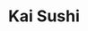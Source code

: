 ---
layout: place
title: "Kai Sushi"
permalink: /illinois/chicago/kai-sushi.html
stateAbbr: IL
stateName: Illinois
cityName: Chicago
place_id: ChIJ0-hMk9otDogRxMI4fi9MsjM
photos:
  - name: >-
      places/ChIJ0-hMk9otDogRxMI4fi9MsjM/photos/AeeoHcIh5GbG5eUck-SaR74GHhlSiwPG8DJULdljaZtAm-UWOGBzvpbEDVpjGesJDhQMU1jRVZCHJ0xaYTbUWt5yqm3nG54avuUXd1HYEQxSPVQ5myiritWto38IKkr2v2BiD9OHaqkqFg6Pa3BGvz7kITNyZEeD5o_IR7t6z6VZSwCOMJxpvIGhY2qdi-6ilQTi4W-5NvasT0U_aiJJuEJzPQ4PvvKaqzjCoA2BItpu9HHcjUTxqF4Mm_Qj0iQssn3RlXFkCmUDb1F5pS9tiSs4iiCnxxM5iO1XhOnSifY0Wyd4swZBo7Btkl6Tp-wYIXteQcFfGkPotSbpXzL5vjJLK3B-7yqyzSYldo0q9-vFS107TqxIPpuPTII-SW7u6RrvrAA7OKYgJ2HOo9G2uolfzhCWnqJN8M2sgOSjqwnUOxUj1A
    widthPx: 3600
    heightPx: 4800
    authorAttributions:
      - displayName: Josh Peal
        uri: https://maps.google.com/maps/contrib/114360186724054688612
        photoUri: >-
          https://lh3.googleusercontent.com/a/ACg8ocJ76_nhylOO0AYuB_j5JOlJaKv0fSuMJUsOs-7NGbIonaGQLQ=s100-p-k-no-mo
    flagContentUri: >-
      https://www.google.com/local/imagery/report/?cb_client=maps_api_places.places_api&image_key=!1e10!2sCIHM0ogKEICAgICZ89fSVg&hl=en-US
    googleMapsUri: >-
      https://www.google.com/maps/place//data=!3m4!1e2!3m2!1sCIHM0ogKEICAgICZ89fSVg!2e10!4m2!3m1!1s0x880e2dda934ce8d3:0x33b24c2f7e38c2c4
  - name: >-
      places/ChIJ0-hMk9otDogRxMI4fi9MsjM/photos/AeeoHcJnCaRENXTFKZWNC-7aWJr-99dUIWt2Bhy-4873uqfdAFflG0M5mOHfC2BmtMu7DVl9n6juT6pXJ4ikj1OvwAX_d5_9ME_Lk8QaBDYAqrXXDB1fvpAggOPw4zyVttwSE9AS4HRFloYmcV2taFibMJ7DuUQbm2mesVaC2vKQvRX-MwrSAwQ7DxuMC7RXLa3lXgPyOU5rvwmOlk4W0irQA9821oxI5zpTcxAGQTUtLyt-MjRQJftsD-KclJl0WGQjmE9C93KxpTKmiV4WiGMXUa7cKmfsCxEIIT-5X-YQ6xIahBjd0U2KSQSTaVXA5DXKO-EEehem-q7jv2ND6Ue-xVx2uzz1mHYahyp_2AJ5XrjtqLxFc439yLLky8-_21PKhfpnnxcEQd6eh2i0mTDQSLg9YbY9428LbC-eSaLOwWSdYUWDHvFDEibbunJqAnOe
    widthPx: 3072
    heightPx: 4080
    authorAttributions:
      - displayName: Belle Lopez
        uri: https://maps.google.com/maps/contrib/104731732886039479725
        photoUri: >-
          https://lh3.googleusercontent.com/a-/ALV-UjXJaXXCmJKT3A0h-pVZ5EtckuDukCB_PBRi4MZGRcmKMufnAMyd7w=s100-p-k-no-mo
    flagContentUri: >-
      https://www.google.com/local/imagery/report/?cb_client=maps_api_places.places_api&image_key=!1e10!2sCIABIhAIN0uG1zn6S2fjEckABoRu&hl=en-US
    googleMapsUri: >-
      https://www.google.com/maps/place//data=!3m4!1e2!3m2!1sCIABIhAIN0uG1zn6S2fjEckABoRu!2e10!4m2!3m1!1s0x880e2dda934ce8d3:0x33b24c2f7e38c2c4
  - name: >-
      places/ChIJ0-hMk9otDogRxMI4fi9MsjM/photos/AeeoHcKHpvz-_LxJWu0H922NL5bCluiVHeL5G5zzVPC_0DvKJxVx63eaDnf8hrRgtlhqUzuTLOrYgHYAQj0TXgB_r-oXNyWclrX3qMEdb73ar__IUPuLtOywbClxFTwIYQp5S4oEwHeN8WpldnTMRvAllVCnQOJ09xwztnO_WVVTlj-C1_gEQec9Apap-f18EKLOB1Faga8aLCAzGI-k0bHgxYacWHcLQR1ibMsbt0Vwn7Jquxcazo6z2mibjMyz-poYNgQFE-6LB225XGehebQqZNOfzMOd1OADSGbkPAeY23RMCQ4IYqG-fDfzt-Pmhlfplxek8SuPf0wCygg-Yiv9l51DwXyyhLstn1ocxL08MMg08V-NRoFAKEDttfTuZE5eFmQ7p83piutIaV5NHSI6PCB5nuhY2-KrjJLvFEcfKibbcg
    widthPx: 4027
    heightPx: 2685
    authorAttributions:
      - displayName: Kate Moss
        uri: https://maps.google.com/maps/contrib/117786327425389609206
        photoUri: >-
          https://lh3.googleusercontent.com/a/ACg8ocLDpijogE7C3GBvGN7hNi1QfBQvr7sVs5_z1rBdt5ePdwHBaw=s100-p-k-no-mo
    flagContentUri: >-
      https://www.google.com/local/imagery/report/?cb_client=maps_api_places.places_api&image_key=!1e10!2sCIHM0ogKEICAgIDP-fHRNQ&hl=en-US
    googleMapsUri: >-
      https://www.google.com/maps/place//data=!3m4!1e2!3m2!1sCIHM0ogKEICAgIDP-fHRNQ!2e10!4m2!3m1!1s0x880e2dda934ce8d3:0x33b24c2f7e38c2c4
  - name: >-
      places/ChIJ0-hMk9otDogRxMI4fi9MsjM/photos/AeeoHcJ4n44d2R6yltJXTjiOT9F_MelU0HiQ_4NrmwVElm5HtrNppmTYwmhRxvErQjjS60V9WfEJ3jEcb3P-OjxGi4ohk1lKKbV7XhLjVBsTOY-f1ZS6F41H2lGnK4-aNUipLb7JcZb-gdR8ewudGCW8eSQpOGeUXBVtIEY-XFTi7PovnSwluTsQXYSFJ2WGOxFoX1k40MIWF_u9A8l15rcs5Q4UbtjF42_AnSwA1rUv27pQoI5ZGLyKqSfcrHM5XoFkCXsiOQ2QtSKvqVOVVHuSlLJ6su1yDeH9Ubs3O__6gQIOp_LUuCBh7SiOTcRpkCDGHBxb5OEa3gx7xvBmkzXKtMlo-O1f4pqNt4uzQP7p2AS23R5HaCCgVIcGUMiPOYke2Lv4bPj8-2LB2yvvSn0RO39x_-CI-_KhwfsAFJfTJGc-Oibs
    widthPx: 1868
    heightPx: 2407
    authorAttributions:
      - displayName: Josh Peal
        uri: https://maps.google.com/maps/contrib/114360186724054688612
        photoUri: >-
          https://lh3.googleusercontent.com/a/ACg8ocJ76_nhylOO0AYuB_j5JOlJaKv0fSuMJUsOs-7NGbIonaGQLQ=s100-p-k-no-mo
    flagContentUri: >-
      https://www.google.com/local/imagery/report/?cb_client=maps_api_places.places_api&image_key=!1e10!2sCIHM0ogKEICAgICZ87eO2gE&hl=en-US
    googleMapsUri: >-
      https://www.google.com/maps/place//data=!3m4!1e2!3m2!1sCIHM0ogKEICAgICZ87eO2gE!2e10!4m2!3m1!1s0x880e2dda934ce8d3:0x33b24c2f7e38c2c4
  - name: >-
      places/ChIJ0-hMk9otDogRxMI4fi9MsjM/photos/AeeoHcJ4GchnyTbdbCOgEpyK8-_nWombTbUBU0RjBFZtqCM1zZJdEQ-jF2L8XlSnlDz_NwD03AcpVhs3C50vp0BRil57OTKg1LrQxdNTJRvrkP6QMS-wUfGvhOQRNFO-fiJ4-WGk6o1VbA0PoWH1l6J3lVj4F1S_AbBj5QgmhkA_UCh5Dg5jjjlpL7VCcvg87WVkIA0um0tg3iroArdEBbxlFw-YLLqBXU3UmKhEIyB2UvDsAKQId3IP6z57NBNBgzq9tmVpOIkolJk-I7a4mzUP3YMYEpeHrdZRTh8ONxC_Vop8gBT2FMk8Hu1DX09vfb_-dDbReaCLU1NOR1d-p-NR19AcUpNDN05kYomlVsKJBNji2qZXOo0B7BbPhmDP-ytoHxijgJjykwCSEfu-rQ-exfIsUwiVuE-KaWr_wwaJzWHutKw
    widthPx: 4000
    heightPx: 2252
    authorAttributions:
      - displayName: Richard Dudley
        uri: https://maps.google.com/maps/contrib/115682634611739994856
        photoUri: >-
          https://lh3.googleusercontent.com/a/ACg8ocL06Qzgvwp0F7xn3NA5BqxIVX-VPwlMUsDi8Y2G074y0BiIuA=s100-p-k-no-mo
    flagContentUri: >-
      https://www.google.com/local/imagery/report/?cb_client=maps_api_places.places_api&image_key=!1e10!2sCIHM0ogKEICAgID959q04AE&hl=en-US
    googleMapsUri: >-
      https://www.google.com/maps/place//data=!3m4!1e2!3m2!1sCIHM0ogKEICAgID959q04AE!2e10!4m2!3m1!1s0x880e2dda934ce8d3:0x33b24c2f7e38c2c4
  - name: >-
      places/ChIJ0-hMk9otDogRxMI4fi9MsjM/photos/AeeoHcLqrBTPV5stOXffb7U7UWLLIRs92V4JnjAwxsZaZxxpDcHmWtqq4pOy5rDxy8oMmLAVWeok6qeu6a0_Ui3qpqkSBFy2yLydaRoGsvBYzit5mXFr-E8S7godTlE-QXRbcpbVg9BrlmHjw3Qftzu_Qnk5HB8x3QYxKUGEbDepImms0kn_RMLC6EUUdyTrcHqEfWeHG43fSSFx9Rk8kwQORv7BPLaCIgCtC3o3-roAjmP1Iwl4a1WJ-WpH-JQvUSjzANZy5K33V4HYDvYlFtx7affS-geyuCB_S5mR1Si-eZdWTfXevBbt7aEJXFElCbZba-709fArg7N0ha3Pr9tW-R4FbIHT6E2vv-MsWj4QkkFfZUnMJ5pqD3saBJE2LCDT74GY6pAcPyWcGCxAAnZHeHrEHROGIo2a8aES8BF6_I3aSkTVVPvMlC4Ric_jkseq
    widthPx: 4080
    heightPx: 3072
    authorAttributions:
      - displayName: Belle Lopez
        uri: https://maps.google.com/maps/contrib/104731732886039479725
        photoUri: >-
          https://lh3.googleusercontent.com/a-/ALV-UjXJaXXCmJKT3A0h-pVZ5EtckuDukCB_PBRi4MZGRcmKMufnAMyd7w=s100-p-k-no-mo
    flagContentUri: >-
      https://www.google.com/local/imagery/report/?cb_client=maps_api_places.places_api&image_key=!1e10!2sCIABIhAGbzaqOBHxG2fjEc4AA71h&hl=en-US
    googleMapsUri: >-
      https://www.google.com/maps/place//data=!3m4!1e2!3m2!1sCIABIhAGbzaqOBHxG2fjEc4AA71h!2e10!4m2!3m1!1s0x880e2dda934ce8d3:0x33b24c2f7e38c2c4
  - name: >-
      places/ChIJ0-hMk9otDogRxMI4fi9MsjM/photos/AeeoHcIQEmS4oysb5m6MsAdxq0SVE0T31qfln7kPGiLdLMO7-JUUplKdo8NN62rU7DxhxVhId1HM_qb-twtkdzs58l_GMiapa4qSXxX0d3enrVjm4LBkU5VR0nwXeieh4hzSWcXV4F9itOzWf2sU9o7zTy7sUyVKmUJSChUgPlxISrhq4xh0h9ChxwnkCZAxFOie1oqPBLHgRLAV-FbfIPql-9-R8LduVwiAwgUJE0uoyg6KhYTxJCUu5hEx_FiP-6x_Z-w5bE16x8mnx9rDAugJ6wTHZ-cgfgusPff9lMcsQ05eCK59-SVfAHCFOWKZ1xUZ8gD2R2p1HyTRHLY8N9znIt1mfF7Mazgssz2iNPXnY0JB-70rV84RhQI66a9lJK38rK7zc9RgT3lLhVpkaP5ASwXr2ktBRvaDegADLncEMfdiH-m-
    widthPx: 4032
    heightPx: 3024
    authorAttributions:
      - displayName: Kayla Kemper
        uri: https://maps.google.com/maps/contrib/111010167977340115123
        photoUri: >-
          https://lh3.googleusercontent.com/a-/ALV-UjXmAb4AxOI1nROuSHdiUHjRkk1cHbnv_z8dDjI37zPIVfS68lc=s100-p-k-no-mo
    flagContentUri: >-
      https://www.google.com/local/imagery/report/?cb_client=maps_api_places.places_api&image_key=!1e10!2sCIHM0ogKEICAgIDq18amsgE&hl=en-US
    googleMapsUri: >-
      https://www.google.com/maps/place//data=!3m4!1e2!3m2!1sCIHM0ogKEICAgIDq18amsgE!2e10!4m2!3m1!1s0x880e2dda934ce8d3:0x33b24c2f7e38c2c4
  - name: >-
      places/ChIJ0-hMk9otDogRxMI4fi9MsjM/photos/AeeoHcJFY6jTQURia1_Vu44L8grmYYoooTqylq_Xjda78Ie2fz4JARWKZJhfyt6rzT4yiPqLYibt34y5N1k-7diMHPZfxX2G-ou41K8r5UiEFWBCsRfz1aqm4Tz9I8N8eWyWE1YEUQYRfWKKt_B3iNZmdMuZNDl5Np0DpET8KpyUoPdtN5SNr_M_QBU0Cq2sxsaiov-5Xw2edtEyuVhDikxbnvvo_wMPgtx7S-1eKwbWfXarrE8Unn5Q1yzwhxPJc3n1WSPAdCa3nfoFeog3dW-fLsf4aMKXVMUamhvE8ICCtUQdLizMt-pnaf1RxAUff2qGUXJ9I0hHjSJOfhH_ifZWRFhDs7BxIL6otX2TuoCPSqFXXzIBztTTZ1PR3K5__bd-lVXAob0VcZfYL7DqV99A0LhQYPJ4ACW2xl4KGPg2hdvUsw
    widthPx: 4032
    heightPx: 3024
    authorAttributions:
      - displayName: Jeffrey Glick
        uri: https://maps.google.com/maps/contrib/110975636969306561286
        photoUri: >-
          https://lh3.googleusercontent.com/a/ACg8ocKjq1qLsLdcuuDFInPiULA63lkCQywTOjhOa1W_LArhyhXMrQ=s100-p-k-no-mo
    flagContentUri: >-
      https://www.google.com/local/imagery/report/?cb_client=maps_api_places.places_api&image_key=!1e10!2sCIHM0ogKEICAgICB1rW3Kg&hl=en-US
    googleMapsUri: >-
      https://www.google.com/maps/place//data=!3m4!1e2!3m2!1sCIHM0ogKEICAgICB1rW3Kg!2e10!4m2!3m1!1s0x880e2dda934ce8d3:0x33b24c2f7e38c2c4
  - name: >-
      places/ChIJ0-hMk9otDogRxMI4fi9MsjM/photos/AeeoHcKe6JWsA0Ctk_vkGzHzWcDd33Z23h-X-Jr64CfaLiaES-JJLKU79Geq6BTL7HDjyRfvfoPDwgJ7foL365Erq4U1fMNhHwvUwTESFUIAfhAiwsufEG1ZIZxQoFkPYl_fd3plzCGaquv-UMizLW7vMkDGURSTGW7j8t2r82y71mZq23pRaES_gZF7_vXS_c12h9KFxWgxePMf5aMmXOYM5VgR9lyVRcglo8S5sqYTj0s5DoN9FJqj_4phx6q6LU8ggnDzitpJMZROns5K4llMSnJLP9xlH2HciLX7QX8Ix8X9EoOrzYkhyXC2E3clIMp6k1GikeX1HCD_fohQxxzoqdIgqnDIZUyr-2NcpYthMlCQFsG6NJPL9-C1SIG52y4C-mQ3gLOLxy3KPJunEftxo9s8n_dp1lFgfqtJMY7UeHI0Z50
    widthPx: 3472
    heightPx: 4624
    authorAttributions:
      - displayName: Jessica Ali
        uri: https://maps.google.com/maps/contrib/104589604977794437878
        photoUri: >-
          https://lh3.googleusercontent.com/a/ACg8ocKQReIkk8mp1AR9-nSYQunutcFa_IOXPhJ7NdrnsKseHMF7edg=s100-p-k-no-mo
    flagContentUri: >-
      https://www.google.com/local/imagery/report/?cb_client=maps_api_places.places_api&image_key=!1e10!2sCIHM0ogKEICAgICTnLb3rgE&hl=en-US
    googleMapsUri: >-
      https://www.google.com/maps/place//data=!3m4!1e2!3m2!1sCIHM0ogKEICAgICTnLb3rgE!2e10!4m2!3m1!1s0x880e2dda934ce8d3:0x33b24c2f7e38c2c4
  - name: >-
      places/ChIJ0-hMk9otDogRxMI4fi9MsjM/photos/AeeoHcJdIhna8t2L_s2vJDM3HQwQT_npwgH3Rzt9sn5-sWeHX3sRn9Bt505tsqHCUzjpcLR0VxJWhbvd3TmaA5qRuUuXhStc0utW5qrJPRGo0EnvMgxhNDDcFiMcMrXWdGxylp4SMKnrB_rumSu4xc20OaNw7D5foH-i8oiQYVJj1xLVlZfBmGZgm5R-BmrdBpPgvXo34MQiuwKjhUwbUlaPgiknqRVgq3gazCoQ0KpZ7HbJr97bmni0uxD_hW__0_LVen2jmkgGhaCYF2oDvJrTLCL45zTlmxBiF1BjXrP3xNBs8_rGGKGMKQgSrIMgLZL-AAgZxSRF1dhZy0-srj8NcQx203T3S1ZGdLoHC4CSZJmKijN4-MbJY8M8hnU_W-q5sOhCCLXtR_blcJ00ThfV5x6DQmQqxkoV7WrLBLW_9qS3Jg
    widthPx: 1776
    heightPx: 1184
    authorAttributions:
      - displayName: Matt Bero
        uri: https://maps.google.com/maps/contrib/113838760443034242491
        photoUri: >-
          https://lh3.googleusercontent.com/a-/ALV-UjWSec2AVugzufCETnT5UWQEa44yHzgtJtdVoOb5mByW6tNSy7TP5Q=s100-p-k-no-mo
    flagContentUri: >-
      https://www.google.com/local/imagery/report/?cb_client=maps_api_places.places_api&image_key=!1e10!2sCIHM0ogKEICAgICdp62bXA&hl=en-US
    googleMapsUri: >-
      https://www.google.com/maps/place//data=!3m4!1e2!3m2!1sCIHM0ogKEICAgICdp62bXA!2e10!4m2!3m1!1s0x880e2dda934ce8d3:0x33b24c2f7e38c2c4
address: 600 N Kingsbury St, Chicago, IL 60654, USA
street: 600 N Kingsbury St
city: Chicago
state: IL
zip: '60654'
country: USA
neighborhood: River North
latitude: '41.893078'
longitude: '-87.641438'
accessibility_options:
  wheelchairAccessibleRestroom: true
  wheelchairAccessibleSeating: true
business_status: OPERATIONAL
name: Kai Sushi
google_maps_links:
  directionsUri: >-
    https://www.google.com/maps/dir//''/data=!4m7!4m6!1m1!4e2!1m2!1m1!1s0x880e2dda934ce8d3:0x33b24c2f7e38c2c4!3e0
  placeUri: https://maps.google.com/?cid=3725123608653644484
  writeAReviewUri: >-
    https://www.google.com/maps/place//data=!4m3!3m2!1s0x880e2dda934ce8d3:0x33b24c2f7e38c2c4!12e1
  reviewsUri: >-
    https://www.google.com/maps/place//data=!4m4!3m3!1s0x880e2dda934ce8d3:0x33b24c2f7e38c2c4!9m1!1b1
  photosUri: >-
    https://www.google.com/maps/place//data=!4m3!3m2!1s0x880e2dda934ce8d3:0x33b24c2f7e38c2c4!10e5
primary_type: Sushi Restaurant
opening_hours:
  regular: null
  current: null
secondary_opening_hours:
  regular:
    weekdayDescriptions: null
    type: null
  current:
    weekdayDescriptions: null
    type: null
phone: null
price_level: null
price_range: null
rating: null
rating_count: 0
website: null
description: null
reviews: null
parking_options: null
payment_options: null
allow_dogs: null
curbside_pickup: null
delivery: null
dine_in: null
good_for_children: null
good_for_groups: null
good_for_sports: null
live_music: null
menu_for_children: null
outdoor_seating: null
reservable: null
restroom: null
serves_beer: null
serves_breakfast: null
serves_brunch: null
serves_cocktails: null
serves_coffee: null
serves_dinner: null
serves_dessert: null
serves_lunch: null
serves_vegetarian_food: null
serves_wine: null
takeout: null

---